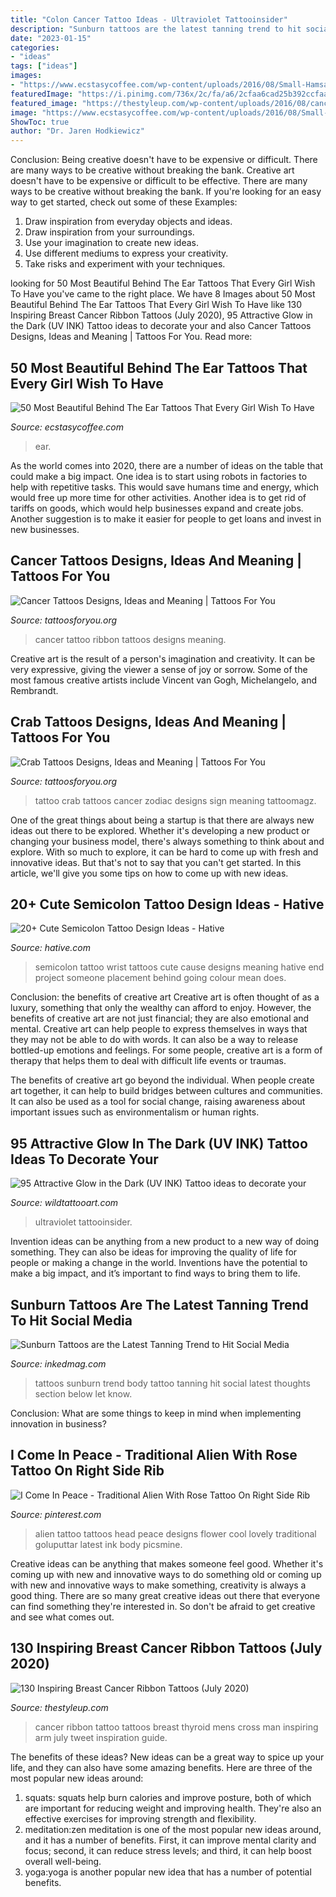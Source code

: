 ```yaml
---
title: "Colon Cancer Tattoo Ideas - Ultraviolet Tattooinsider"
description: "Sunburn tattoos are the latest tanning trend to hit social media"
date: "2023-01-15"
categories:
- "ideas"
tags: ["ideas"]
images:
- "https://www.ecstasycoffee.com/wp-content/uploads/2016/08/Small-Hamsa-Tattoo-Behind-The-Ear.jpg"
featuredImage: "https://i.pinimg.com/736x/2c/fa/a6/2cfaa6cad25b392ccfaa118df408722c--travel-tattoos-cool-tattoos.jpg"
featured_image: "https://thestyleup.com/wp-content/uploads/2016/08/cancer-ribbon-tattoo-17.jpg"
image: "https://www.ecstasycoffee.com/wp-content/uploads/2016/08/Small-Hamsa-Tattoo-Behind-The-Ear.jpg"
ShowToc: true
author: "Dr. Jaren Hodkiewicz"
---
```



Conclusion: Being creative doesn't have to be expensive or difficult. There are many ways to be creative without breaking the bank.
Creative art doesn't have to be expensive or difficult to be effective. There are many ways to be creative without breaking the bank. If you're looking for an easy way to get started, check out some of these Examples: 
1. Draw inspiration from everyday objects and ideas.
2. Draw inspiration from your surroundings.
3. Use your imagination to create new ideas. 
4. Use different mediums to express your creativity.
5. Take risks and experiment with your techniques.

	

		
looking for 50 Most Beautiful Behind The Ear Tattoos That Every Girl Wish To Have you've came to the right place. We have 8 Images about 50 Most Beautiful Behind The Ear Tattoos That Every Girl Wish To Have like 130 Inspiring Breast Cancer Ribbon Tattoos (July 2020), 95 Attractive Glow in the Dark (UV INK) Tattoo ideas to decorate your and also Cancer Tattoos Designs, Ideas and Meaning | Tattoos For You. Read more:
		
    
## 50 Most Beautiful Behind The Ear Tattoos That Every Girl Wish To Have

<img loading=lazy src="https://www.ecstasycoffee.com/wp-content/uploads/2016/08/Small-Hamsa-Tattoo-Behind-The-Ear.jpg" onerror="this.onerror=null;this.src='https://tse4.mm.bing.net/th?id=OIP.XlAjJe1f9BVxH_ykMdY5KAHaLD&amp;pid=15.1';" alt="50 Most Beautiful Behind The Ear Tattoos That Every Girl Wish To Have">

_Source: ecstasycoffee.com_

>ear. 

	

As the world comes into 2020, there are a number of ideas on the table that could make a big impact. One idea is to start using robots in factories to help with repetitive tasks. This would save humans time and energy, which would free up more time for other activities. Another idea is to get rid of tariffs on goods, which would help businesses expand and create jobs. Another suggestion is to make it easier for people to get loans and invest in new businesses.

    
## Cancer Tattoos Designs, Ideas And Meaning | Tattoos For You

<img loading=lazy src="http://www.tattoosforyou.org/wp-content/uploads/2013/10/Cancer-Ribbon-Tattoo-Ideas.jpg" onerror="this.onerror=null;this.src='https://tse3.mm.bing.net/th?id=OIP.Pbx3nR4Ygb9TcBmbl0c0bwHaJ4&amp;pid=15.1';" alt="Cancer Tattoos Designs, Ideas and Meaning | Tattoos For You">

_Source: tattoosforyou.org_

>cancer tattoo ribbon tattoos designs meaning. 

	

Creative art is the result of a person's imagination and creativity. It can be very expressive, giving the viewer a sense of joy or sorrow. Some of the most famous creative artists include Vincent van Gogh, Michelangelo, and Rembrandt.

    
## Crab Tattoos Designs, Ideas And Meaning | Tattoos For You

<img loading=lazy src="https://www.tattoosforyou.org/wp-content/uploads/2016/03/Crab-Tattoo-Ideas.jpg" onerror="this.onerror=null;this.src='https://tse2.mm.bing.net/th?id=OIP.Q0EabrMXcC5_hig4HK7JbAHaJ5&amp;pid=15.1';" alt="Crab Tattoos Designs, Ideas and Meaning | Tattoos For You">

_Source: tattoosforyou.org_

>tattoo crab tattoos cancer zodiac designs sign meaning tattoomagz. 

	

One of the great things about being a startup is that there are always new ideas out there to be explored. Whether it's developing a new product or changing your business model, there's always something to think about and explore. With so much to explore, it can be hard to come up with fresh and innovative ideas. But that's not to say that you can't get started. In this article, we'll give you some tips on how to come up with new ideas.

    
## 20+ Cute Semicolon Tattoo Design Ideas - Hative

<img loading=lazy src="https://hative.com/wp-content/uploads/2014/03/semicolon-tattoos/23-semicolon-tattoo-on-wrist.jpg" onerror="this.onerror=null;this.src='https://tse3.mm.bing.net/th?id=OIP.5GHFRm3pWsIFt1M_scJ96gHaHa&amp;pid=15.1';" alt="20+ Cute Semicolon Tattoo Design Ideas - Hative">

_Source: hative.com_

>semicolon tattoo wrist tattoos cute cause designs meaning hative end project someone placement behind going colour mean does. 

	

Conclusion: the benefits of creative art
Creative art is often thought of as a luxury, something that only the wealthy can afford to enjoy. However, the benefits of creative art are not just financial; they are also emotional and mental.
Creative art can help people to express themselves in ways that they may not be able to do with words. It can also be a way to release bottled-up emotions and feelings. For some people, creative art is a form of therapy that helps them to deal with difficult life events or traumas.

The benefits of creative art go beyond the individual. When people create art together, it can help to build bridges between cultures and communities. It can also be used as a tool for social change, raising awareness about important issues such as environmentalism or human rights.

    
## 95 Attractive Glow In The Dark (UV INK) Tattoo Ideas To Decorate Your

<img loading=lazy src="https://www.wildtattooart.com/wp-content/uploads/2021/07/Dark_Tattoos_08072173.jpg" onerror="this.onerror=null;this.src='https://tse1.mm.bing.net/th?id=OIP.L6iybhu5M6K3nj9QOwcllgHaJe&amp;pid=15.1';" alt="95 Attractive Glow in the Dark (UV INK) Tattoo ideas to decorate your">

_Source: wildtattooart.com_

>ultraviolet tattooinsider. 

	

Invention ideas can be anything from a new product to a new way of doing something. They can also be ideas for improving the quality of life for people or making a change in the world. Inventions have the potential to make a big impact, and it’s important to find ways to bring them to life.

    
## Sunburn Tattoos Are The Latest Tanning Trend To Hit Social Media

<img loading=lazy src="https://www.inkedmag.com/.image/t_share/MTY0NDA3NTIxNTQzNDY0ODk1/screen-shot-2019-05-29-at-11831-pm.png" onerror="this.onerror=null;this.src='https://tse1.mm.bing.net/th?id=OIP.ytD4HljK_5ty3Ne1zSUzSgHaH3&amp;pid=15.1';" alt="Sunburn Tattoos are the Latest Tanning Trend to Hit Social Media">

_Source: inkedmag.com_

>tattoos sunburn trend body tattoo tanning hit social latest thoughts section below let know. 

	

Conclusion: What are some things to keep in mind when implementing innovation in business?
 

    
## I Come In Peace - Traditional Alien With Rose Tattoo On Right Side Rib

<img loading=lazy src="https://i.pinimg.com/736x/2c/fa/a6/2cfaa6cad25b392ccfaa118df408722c--travel-tattoos-cool-tattoos.jpg" onerror="this.onerror=null;this.src='https://tse4.mm.bing.net/th?id=OIP.S_KfLbSvoXqeq9TwdZewXwHaJ4&amp;pid=15.1';" alt="I Come In Peace - Traditional Alien With Rose Tattoo On Right Side Rib">

_Source: pinterest.com_

>alien tattoo tattoos head peace designs flower cool lovely traditional goluputtar latest ink body picsmine. 

	

Creative ideas can be anything that makes someone feel good. Whether it's coming up with new and innovative ways to do something old or coming up with new and innovative ways to make something, creativity is always a good thing. There are so many great creative ideas out there that everyone can find something they're interested in. So don't be afraid to get creative and see what comes out.

    
## 130 Inspiring Breast Cancer Ribbon Tattoos (July 2020)

<img loading=lazy src="https://thestyleup.com/wp-content/uploads/2016/08/cancer-ribbon-tattoo-17.jpg" onerror="this.onerror=null;this.src='https://tse2.mm.bing.net/th?id=OIP._Ppbyupn8jk_mXUWdAILIAHaHa&amp;pid=15.1';" alt="130 Inspiring Breast Cancer Ribbon Tattoos (July 2020)">

_Source: thestyleup.com_

>cancer ribbon tattoo tattoos breast thyroid mens cross man inspiring arm july tweet inspiration guide. 

	

The benefits of these ideas?
New ideas can be a great way to spice up your life, and they can also have some amazing benefits. Here are three of the most popular new ideas around: 
1. squats: squats help burn calories and improve posture, both of which are important for reducing weight and improving health. They're also an effective exercises for improving strength and flexibility. 
2. meditation:zen meditation is one of the most popular new ideas around, and it has a number of benefits. First, it can improve mental clarity and focus; second, it can reduce stress levels; and third, it can help boost overall well-being. 
3. yoga:yoga is another popular new idea that has a number of potential benefits.

